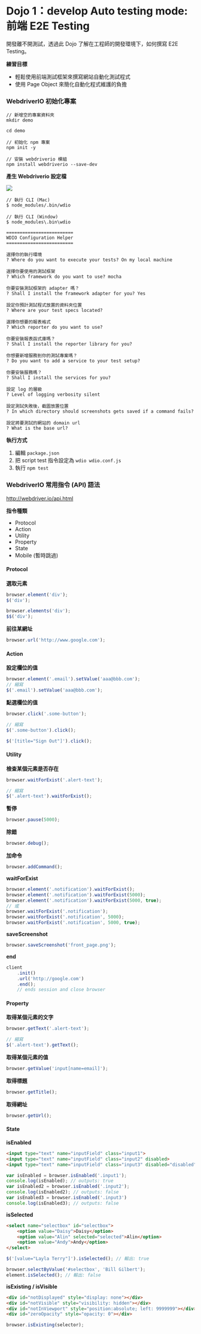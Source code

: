 # Dojo 1：develop Auto testing mode: 前端 E2E Testing

開發離不開測試，透過此 Dojo 了解在工程師的開發環境下，如何撰寫 E2E Testing。

**練習目標**

* 輕鬆使用前端測試框架來撰寫網站自動化測試程式
* 使用 Page Object 來簡化自動化程式維護的負擔

### WebdriverIO 初始化專案

```
// 新增空的專案資料夾
mkdir demo

cd demo

// 初始化 npm 專案
npm init -y

// 安裝 webdriverio 模組
npm install webdriverio --save-dev
```

**產生 Webdriverio 設定檔**

![](assets/wdio-output.png)

```
// 執行 CLI (Mac)
$ node_modules/.bin/wdio

// 執行 CLI (Window)
$ node_modules\.bin\wdio

=========================
WDIO Configuration Helper
=========================

選擇你的執行環境
? Where do you want to execute your tests? On my local machine

選擇你要使用的測試框架
? Which framework do you want to use? mocha

你要安裝測試框架的 adapter 嗎？
? Shall I install the framework adapter for you? Yes

設定你預計測試程式放置的資料夾位置
? Where are your test specs located? 

選擇你想要的報表格式
? Which reporter do you want to use?

你要安裝報表函式庫嗎？
? Shall I install the reporter library for you? 

你想要新增服務到你的測試專案嗎？
? Do you want to add a service to your test setup?

你要安裝服務嗎？
? Shall I install the services for you?

設定 log 的層級
? Level of logging verbosity silent

設定測試失敗後，截圖放置位置
? In which directory should screenshots gets saved if a command fails?

設定將要測試的網站的 domain url
? What is the base url? 
```

**執行方式**

1. 編輯 `package.json`
2. 把 script test 指令設定為 `wdio wdio.conf.js`
3. 執行 `npm test`

### WebdriverIO 常用指令 (API) 語法

<http://webdriver.io/api.html>

**指令種類**

* Protocol
* Action
* Utility
* Property
* State
* Mobile (暫時跳過)

#### Protocol

**選取元素**

```js
browser.element('div');
$('div');

browser.elements('div');
$$('div');
```

**前往某網址**

```js
browser.url('http://www.google.com');
```

#### Action

**設定欄位的值**

```js
browser.element('.email').setValue('aaa@bbb.com');
// 縮寫
$('.email').setValue('aaa@bbb.com');
```

**點選欄位的值**

```js
browser.click('.some-button');

// 縮寫
$('.some-button').click();

$('[title="Sign Out"]').click();
```

#### Utility

**檢查某個元素是否存在**

```js
browser.waitForExist('.alert-text');

// 縮寫
$('.alert-text').waitForExist();
```

**暫停**

```js
browser.pause(5000);
```

**除錯**

```js
browser.debug();
```

**加命令**

```js
browser.addCommand();
```

**waitForExist**

```js
browser.element('.notification').waitForExist();
browser.element('.notification').waitForExist(5000);
browser.element('.notification').waitForExist(5000, true);
// 或
browser.waitForExist('.notification');
browser.waitForExist('.notification', 5000);
browser.waitForExist('.notification', 5000, true);
```

**saveScreenshot**

```js
browser.saveScreenshot('front_page.png');
```

**end**

```js
client
    .init()
    .url('http://google.com')
    .end();
    // ends session and close browser
```

#### Property

**取得某個元素的文字**

```js
browser.getText('.alert-text');

// 縮寫
$('.alert-text').getText();
```

**取得某個元素的值**

```js
browser.getValue('input[name=email]');
```

**取得標題**

```js
browser.getTitle();
```

**取得網址**

```js
browser.getUrl();
```

#### State

**isEnabled**

```html
<input type="text" name="inputField" class="input1">
<input type="text" name="inputField" class="input2" disabled>
<input type="text" name="inputField" class="input3" disabled="disabled">
```

```js
var isEnabled = browser.isEnabled('.input1');
console.log(isEnabled); // outputs: true
var isEnabled2 = browser.isEnabled('.input2');
console.log(isEnabled2); // outputs: false
var isEnabled3 = browser.isEnabled('.input3')
console.log(isEnabled3); // outputs: false
```

**isSelected**

```html
<select name="selectbox" id="selectbox">
    <option value="Daisy">Daisy</option>
    <option value="Alin" selected="selected">Alin</option>
    <option value="Andy">Andy</option>
</select>
```

```js
$('[value="Layla Terry"]').isSelected(); // 輸出: true

browser.selectByValue('#selectbox', 'Bill Gilbert');
element.isSelected(); // 輸出: false
```

**isExisting / isVisible**

```html
<div id="notDisplayed" style="display: none"></div>
<div id="notVisible" style="visibility: hidden"></div>
<div id="notInViewport" style="position:absolute; left: 9999999"></div>
<div id="zeroOpacity" style="opacity: 0"></div>
```

```js
browser.isExisting(selector);
```